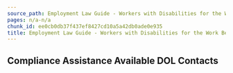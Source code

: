 ```yaml
---
source_path: Employment Law Guide - Workers with Disabilities for the Work Being Performed.md
pages: n/a-n/a
chunk_id: ee0cb0db37f437ef8427cd10a5a42db0ade0e935
title: Employment Law Guide - Workers with Disabilities for the Work Being Performed
---
```

## Compliance Assistance Available DOL Contacts
